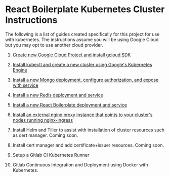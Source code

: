 # React Boilerplate Kubernetes Cluster Instructions

The following is a list of guides created specifically for this project for use with kubernetes. The instructions assume you will be using Google Cloud but you may opt to use another cloud provider.

1.  [Create new Google Cloud Project and install gcloud SDK](https://github.com/hutchgrant/react-boilerplate/blob/master/docs/k8s-google-cloud-starter-tutorial.md)

2.  [Install kubectl and create a new cluster using Google's Kubernetes Engine](https://github.com/hutchgrant/react-boilerplate/blob/master/docs/k8s-google-kubernetes-starter-tutorial.md)

3.  [Install a new Mongo deployment, configure authorization, and expose with service](https://github.com/hutchgrant/react-boilerplate/blob/master/docs/k8s-mongo-install-guide.md)

4.  [Install a new Redis deployment and service](https://github.com/hutchgrant/react-boilerplate/blob/master/docs/k8s-redis-install-guide.md)

5.  [Install a new React Boilerplate deployment and service](https://github.com/hutchgrant/react-boilerplate/blob/master/docs/k8s-react-boilerplate-install-guide.md)

6.  [Install an external nginx proxy instance that points to your cluster's nodes running nginx-ingress](https://github.com/hutchgrant/react-boilerplate/blob/master/docs/k8s-nginx-ingress-guide.md)

7.  Install Helm and Tiller to assist with installation of cluster resources such as cert manager. Coming soon.

8.  Install cert manager and add certificate+issuer resources. Coming soon.

9.  Setup a Gitlab CI Kubernetes Runner

10. Gitlab Continuous Integration and Deployment using Docker with Kubernetes.
